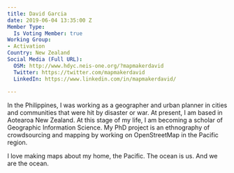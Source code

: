 ```yaml
---
title: David Garcia
date: 2019-06-04 13:35:00 Z
Member Type:
  Is Voting Member: true
Working Group:
- Activation
Country: New Zealand
Social Media (Full URL):
  OSM: http://www.hdyc.neis-one.org/?mapmakerdavid
  Twitter: https://twitter.com/mapmakerdavid
  LinkedIn: https://www.linkedin.com/in/mapmakerdavid/
  
---
```


In the Philippines, I was working as a geographer and urban planner in cities and communities that were hit by disaster or war. At present, I am based in Aotearoa New Zealand. At this stage of my life, I am becoming a scholar of Geographic Information Science. My PhD project is an ethnography of crowdsourcing and mapping by working on OpenStreetMap in the Pacific region.

I love making maps about my home, the Pacific. The ocean is us. And we are the ocean.

